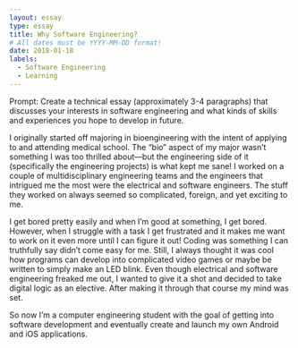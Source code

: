 ```yaml
---
layout: essay
type: essay
title: Why Software Engineering?
# All dates must be YYYY-MM-DD format!
date: 2018-01-18
labels:
  - Software Engineering
  - Learning
---
```

Prompt: Create a technical essay (approximately 3-4 paragraphs) that discusses your interests in software engineering and what kinds of skills and experiences you hope to develop in future.

I originally started off majoring in bioengineering with the intent of applying to and attending medical school.  The “bio” aspect of my major wasn’t something I was too thrilled about—but the engineering side of it (specifically the engineering projects) is what kept me sane! I worked on a couple of multidisciplinary engineering teams and the engineers that intrigued me the most were the electrical and software engineers. The stuff they worked on always seemed so complicated, foreign, and yet exciting to me. 

I get bored pretty easily and when I’m good at something, I get bored. However, when I struggle with a task I get frustrated and it makes me want to work on it even more until I can figure it out! Coding was something I can truthfully say didn’t come easy for me. Still, I always thought it was cool how programs can develop into complicated video games or maybe be written to simply make an LED blink. Even though electrical and software engineering freaked me out, I wanted to give it a shot and decided to take digital logic as an elective. After making it through that course my mind was set.

So now I’m a computer engineering student with the goal of getting into software development and eventually create and launch my own Android and iOS applications.

